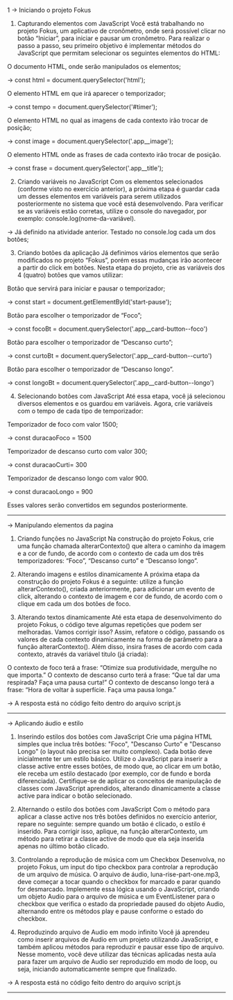 1 -> Iniciando o projeto Fokus

1) Capturando elementos com JavaScript
Você está trabalhando no projeto Fokus, um aplicativo de cronômetro, onde será possível clicar no botão “Iniciar”, para iniciar e pausar um cronômetro. Para realizar o passo a passo, seu primeiro objetivo é implementar métodos do JavaScript que permitam selecionar os seguintes elementos do HTML:

O documento HTML, onde serão manipulados os elementos;

-> const html = document.querySelector('html');

O elemento HTML em que irá aparecer o temporizador;

-> const tempo = document.querySelector('#timer');

O elemento HTML no qual as imagens de cada contexto irão trocar de posição;

-> const image = document.querySelector('.app__image');

O elemento HTML onde as frases de cada contexto irão trocar de posição.

-> const frase = document.querySelector('.app__title');

2) Criando variáveis no JavaScript
Com os elementos selecionados (conforme visto no exercício anterior), a próxima etapa é guardar cada um desses elementos em variáveis para serem utilizados posteriormente no sistema que você está desenvolvendo. Para verificar se as variáveis estão corretas, utilize o console do navegador, por exemplo: console.log(nome-da-variável).

-> Já definido na atividade anterior. Testado no console.log cada um dos botões;

3) Criando botões da aplicação
Já definimos vários elementos que serão modificados no projeto “Fokus”, porém essas mudanças irão acontecer a partir do click em botões. Nesta etapa do projeto, crie as variáveis dos 4 (quatro) botões que vamos utilizar:

Botão que servirá para iniciar e pausar o temporizador;

-> const start = document.getElementById('start-pause');

Botão para escolher o temporizador de “Foco”;

-> const focoBt = document.querySelector('.app__card-button--foco')

Botão para escolher o temporizador de “Descanso curto”;

-> const curtoBt = document.querySelector('.app__card-button--curto')

Botão para escolher o temporizador de “Descanso longo”.

-> const longoBt = document.querySelector('.app__card-button--longo')

4) Selecionando botões com JavaScript
Até essa etapa, você já selecionou diversos elementos e os guardou em variáveis. Agora, crie variáveis com o tempo de cada tipo de temporizador:

Temporizador de foco com valor 1500;

-> const duracaoFoco = 1500

Temporizador de descanso curto com valor 300;

-> const duracaoCurti= 300

Temporizador de descanso longo com valor 900.

-> const duracaoLongo = 900

Esses valores serão convertidos em segundos posteriormente.

----------------------------------------------------------------------------------------------------------------------------------------

-> Manipulando elementos da pagina

1) Criando funções no JavaScript
Na construção do projeto Fokus, crie uma função chamada alterarContexto() que altera o caminho da imagem e a cor de fundo, de acordo com o contexto de cada um dos três temporizadores: “Foco”, “Descanso curto” e “Descanso longo”.

2) Alterando imagens e estilos dinamicamente
A próxima etapa da construção do projeto Fokus é a seguinte: utilize a função alterarContexto(), criada anteriormente, para adicionar um evento de click, alterando o contexto de imagem e cor de fundo, de acordo com o clique em cada um dos botões de foco.

3) Alterando textos dinamicamente
Até esta etapa de desenvolvimento do projeto Fokus, o código teve algumas repetições que podem ser melhoradas. Vamos corrigir isso? Assim, refatore o código, passando os valores de cada contexto dinamicamente na forma de parâmetro para a função alterarContexto(). Além disso, insira frases de acordo com cada contexto, através da variável titulo (já criada):

O contexto de foco terá a frase: “Otimize sua produtividade, mergulhe no que importa.”
O contexto de descanso curto terá a frase: “Que tal dar uma respirada? Faça uma pausa curta!”
O contexto de descanso longo terá a frase: “Hora de voltar à superfície. Faça uma pausa longa.”

-> A resposta está no código feito dentro do arquivo script.js

----------------------------------------------------------------------------------------------------------------------------------------

-> Aplicando áudio e estilo

1) Inserindo estilos dos botões com JavaScript
Crie uma página HTML simples que inclua três botões: "Foco", "Descanso Curto" e "Descanso Longo" (o layout não precisa ser muito complexo). Cada botão deve inicialmente ter um estilo básico. Utilize o JavaScript para inserir a classe active entre esses botões, de modo que, ao clicar em um botão, ele receba um estilo destacado (por exemplo, cor de fundo e borda diferenciada). Certifique-se de aplicar os conceitos de manipulação de classes com JavaScript aprendidos, alterando dinamicamente a classe active para indicar o botão selecionado.

2) Alternando o estilo dos botões com JavaScript
Com o método para aplicar a classe active nos três botões definidos no exercício anterior, repare no seguinte: sempre quando um botão é clicado, o estilo é inserido. Para corrigir isso, aplique, na função alterarContexto, um método para retirar a classe active de modo que ela seja inserida apenas no último botão clicado.

3) Controlando a reprodução de música com um Checkbox
Desenvolva, no projeto Fokus, um input do tipo checkbox para controlar a reprodução de um arquivo de música. O arquivo de áudio, luna-rise-part-one.mp3, deve começar a tocar quando o checkbox for marcado e parar quando for desmarcado. Implemente essa lógica usando o JavaScript, criando um objeto Audio para o arquivo de música e um EventListener para o checkbox que verifica o estado da propriedade paused do objeto Audio, alternando entre os métodos play e pause conforme o estado do checkbox.

4) Reproduzindo arquivo de Audio em modo infinito
Você já aprendeu como inserir arquivos de Audio em um projeto utilizando JavaScript, e também aplicou métodos para reproduzir e pausar esse tipo de arquivo. Nesse momento, você deve utilizar das técnicas aplicadas nesta aula para fazer um arquivo de Audio ser reproduzido em modo de loop, ou seja, iniciando automaticamente sempre que finalizado.

-> A resposta está no código feito dentro do arquivo script.js

----------------------------------------------------------------------------------------------------------------------------------------